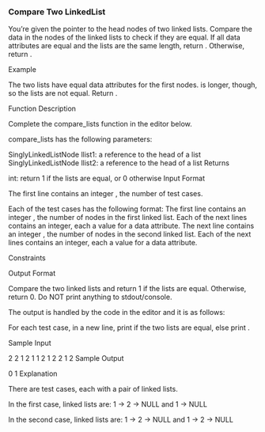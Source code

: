 ### Compare Two LinkedList

You’re given the pointer to the head nodes of two linked lists. Compare the data in the nodes of the linked lists to check if they are equal. If all data attributes are equal and the lists are the same length, return . Otherwise, return .

Example



The two lists have equal data attributes for the first  nodes.  is longer, though, so the lists are not equal. Return .

Function Description

Complete the compare_lists function in the editor below.

compare_lists has the following parameters:

SinglyLinkedListNode llist1: a reference to the head of a list
SinglyLinkedListNode llist2: a reference to the head of a list
Returns

int: return 1 if the lists are equal, or 0 otherwise
Input Format

The first line contains an integer , the number of test cases.

Each of the test cases has the following format:
The first line contains an integer , the number of nodes in the first linked list.
Each of the next  lines contains an integer, each a value for a data attribute.
The next line contains an integer , the number of nodes in the second linked list.
Each of the next  lines contains an integer, each a value for a data attribute.

Constraints

Output Format

Compare the two linked lists and return 1 if the lists are equal. Otherwise, return 0. Do NOT print anything to stdout/console.

The output is handled by the code in the editor and it is as follows:

For each test case, in a new line, print  if the two lists are equal, else print .

Sample Input

2
2
1
2
1
1
2
1
2
2
1
2
Sample Output

0
1
Explanation

There are  test cases, each with a pair of linked lists.

In the first case, linked lists are: 1 -> 2 -> NULL and 1 -> NULL

In the second case, linked lists are: 1 -> 2 -> NULL and 1 -> 2 -> NULL